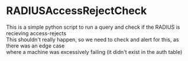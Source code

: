 # RADIUSAccessRejectCheck

This is a simple python script to run a query and check if the RADIUS is recieving access-rejects  
This shouldn't really happen, so we need to check and alert for this, as there was an edge case  
where a machine was excessively failing (it didn't exist in the auth table)
